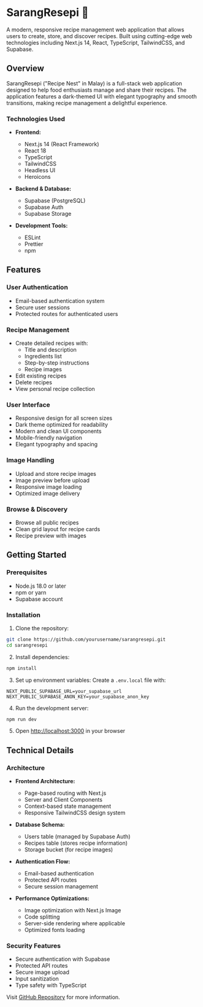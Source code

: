 # SarangResepi 🍜

A modern, responsive recipe management web application that allows users to create, store, and discover recipes. Built using cutting-edge web technologies including Next.js 14, React, TypeScript, TailwindCSS, and Supabase.

## Overview

SarangResepi ("Recipe Nest" in Malay) is a full-stack web application designed to help food enthusiasts manage and share their recipes. The application features a dark-themed UI with elegant typography and smooth transitions, making recipe management a delightful experience.

### Technologies Used

- **Frontend:**

  - Next.js 14 (React Framework)
  - React 18
  - TypeScript
  - TailwindCSS
  - Headless UI
  - Heroicons

- **Backend & Database:**

  - Supabase (PostgreSQL)
  - Supabase Auth
  - Supabase Storage

- **Development Tools:**
  - ESLint
  - Prettier
  - npm

## Features

### User Authentication

- Email-based authentication system
- Secure user sessions
- Protected routes for authenticated users

### Recipe Management

- Create detailed recipes with:
  - Title and description
  - Ingredients list
  - Step-by-step instructions
  - Recipe images
- Edit existing recipes
- Delete recipes
- View personal recipe collection

### User Interface

- Responsive design for all screen sizes
- Dark theme optimized for readability
- Modern and clean UI components
- Mobile-friendly navigation
- Elegant typography and spacing

### Image Handling

- Upload and store recipe images
- Image preview before upload
- Responsive image loading
- Optimized image delivery

### Browse & Discovery

- Browse all public recipes
- Clean grid layout for recipe cards
- Recipe preview with images

## Getting Started

### Prerequisites

- Node.js 18.0 or later
- npm or yarn
- Supabase account

### Installation

1. Clone the repository:

```bash
git clone https://github.com/yourusername/sarangresepi.git
cd sarangresepi
```

2. Install dependencies:

```bash
npm install
```

3. Set up environment variables:
   Create a `.env.local` file with:

```
NEXT_PUBLIC_SUPABASE_URL=your_supabase_url
NEXT_PUBLIC_SUPABASE_ANON_KEY=your_supabase_anon_key
```

4. Run the development server:

```bash
npm run dev
```

5. Open [http://localhost:3000](http://localhost:3000) in your browser

## Technical Details

### Architecture

- **Frontend Architecture:**

  - Page-based routing with Next.js
  - Server and Client Components
  - Context-based state management
  - Responsive TailwindCSS design system

- **Database Schema:**

  - Users table (managed by Supabase Auth)
  - Recipes table (stores recipe information)
  - Storage bucket (for recipe images)

- **Authentication Flow:**

  - Email-based authentication
  - Protected API routes
  - Secure session management

- **Performance Optimizations:**
  - Image optimization with Next.js Image
  - Code splitting
  - Server-side rendering where applicable
  - Optimized fonts loading

### Security Features

- Secure authentication with Supabase
- Protected API routes
- Secure image upload
- Input sanitization
- Type safety with TypeScript

Visit [GitHub Repository](https://github.com/adzlann/SarangResepi) for more information.
